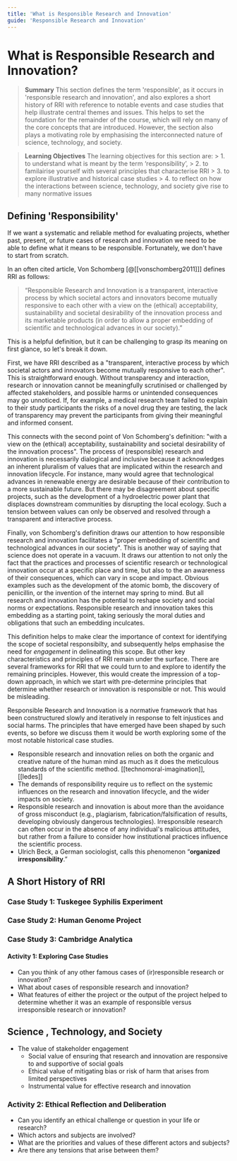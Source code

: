 ```yaml
---
title: 'What is Responsible Research and Innovation'
guide: 'Responsible Research and Innovation'
---
```


# What is Responsible Research and Innovation?

> **Summary**
> This section defines the term 'responsible', as it occurs in 'responsible research and innovation', and also explores a short history of RRI with reference to notable events and case studies that help illustrate central themes and issues. This helps to set the foundation for the remainder of the course, which will rely on many of the core concepts that are introduced. However, the section also plays a motivating role by emphasising the interconnected nature of science, technology, and society.

> **Learning Objectives**
> The learning objectives for this section are:
	> 1. to understand what is meant by the term ‘responsibility’,
	> 2. to familairise yourself with several principles that characterise RRI
	> 3. to explore illustrative and historical case studies
	> 4. to reflect on how the interactions between science, technology, and society give rise to many normative issues 

## Defining 'Responsibility'
If we want a systematic and reliable method for evaluating projects, whether past, present, or future cases of research and innovation we need to be able to define what it means to be responsible. Fortunately, we don't have to start from scratch.

In an often cited article, Von Schomberg [@[[vonschomberg2011]]] defines RRI as follows:

> “Responsible Research and Innovation is a transparent, interactive process by which societal actors and innovators become mutually responsive to each other with a view on the (ethical) acceptability, sustainability and societal desirability of the innovation process and its marketable products (in order to allow a proper embedding of scientific and technological advances in our society).”

This is a helpful definition, but it can be challenging to grasp its meaning on first glance, so let's break it down.

First, we have RRI described as a "transparent, interactive process by which societal actors and innovators become mutually responsive to each other". This is straightforward enough. Without transparency and interaction, research or innovation cannot be meaningfully scrutinised or challenged by affected stakeholders, and possible harms or unintended consequences may go unnoticed. If, for example, a medical research team failed to explain to their study participants the risks of a novel drug they are testing, the lack of transparency may prevent the participants from giving their meaningful and informed consent.

This connects with the second point of Von Schomberg's definition: "with a view on the (ethical) acceptability, sustainability and societal desirability of the innovation process". The process of (responsible) research and innovation is necessarily dialogical and inclusive because it acknowledges an inherent pluralism of values that are implicated within the research and innovation lifecycle. For instance, many would agree that technological advances in renewable energy are desirable because of their contribution to a more sustainable future. But there may be disagreement about specific projects, such as the development of a hydroelectric power plant that displaces downstream communities by disrupting the local ecology. Such a tension between values can only be observed and resolved through a transparent and interactive process. 

Finally, von Schomberg's definition draws our attention to how responsible research and innovation facilitates a "proper embedding of scientific and technological advances in our society". This is another way of saying that science does not operate in a vacuum. It draws our attention to not only the fact that the practices and processes of scientific research or technological innovation occur at a specific place and time, but also to the an awareness of their consequences, which can vary in scope and impact. Obvious examples such as the development of the atomic bomb, the discovery of penicillin, or the invention of the internet may spring to mind. But all research and innovation has the potential to reshape society and social norms  or expectations. Responsible research and innovation takes this embedding as a starting point, taking seriously the moral duties and obligations that such an embedding inculcates.

This definition helps to make clear the importance of context for identifying the scope of societal responsibilty, and subsequently helps emphasise the need for *engagement* in delineating this scope. But other key characteristics and principles of RRI remain under the surface. There are several frameworks for RRI that we could turn to and explore to identify the remaining principles. However, this would create the impression of a top-down approach, in which we start with pre-determine principles that determine whether research or innovation is responsible or not. This would be misleading. 

Responsible Research and Innovation is a normative framework that has been constructured slowly and iteratively in response to felt injustices and social harms. The principles that have emerged have been shaped by such events, so before we discuss them it would be worth exploring some of the most notable historical case studies. 

- Responsible research and innovation relies on both the organic and creative nature of the human mind as much as it does the meticulous standards of the scientific method. [[technomoral-imagination]], [[ledes]]
- The demands of responsibility require us to reflect on the systemic influences on the research and innovation lifecycle, and the wider impacts on society. 
- Responsible research and innovation is about more than the avoidance of gross misconduct (e.g., plagiarism, fabrication/falsification of results, developing obviously dangerous technologies). Irresponsible research can often occur in the absence of any individual's malicious attitudes, but rather from a failure to consider how institutional practices influence the scientific process.
- Ulrich Beck, a German sociologist, calls this phenomenon “**organized irresponsibility**.”


## A Short History of RRI

### Case Study 1: Tuskegee Syphilis Experiment

### Case Study 2: Human Genome Project

### Case Study 3: Cambridge Analytica

#### Activity 1: Exploring Case Studies
- Can you think of any other famous cases of (ir)responsible research or innovation?
- What about cases of responsible research and innovation?
- What features of either the project or the output of the project helped to determine whether it was an example of responsible versus irresponsible research or innovation?

## Science , Technology, and Society
- The value of stakeholder engagement
	- Social value of ensuring that research and innovation are responsive to and supportive of social goals
	- Ethical value of mitigating bias or risk of harm that arises from limited perspectives
	- Instrumental value for effective research and innovation

### Activity 2: Ethical Reflection and Deliberation
- Can you identify an ethical challenge or question in your life or research?
- Which actors and subjects are involved?
- What are the priorities and values of these different actors and subjects?
- Are there any tensions that arise between them?
